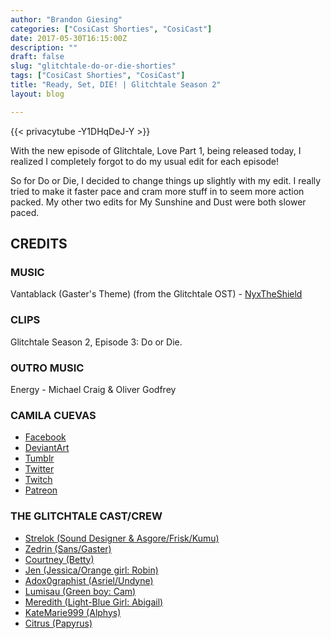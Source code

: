 ```yaml
---
author: "Brandon Giesing"
categories: ["CosiCast Shorties", "CosiCast"]
date: 2017-05-30T16:15:00Z
description: ""
draft: false
slug: "glitchtale-do-or-die-shorties"
tags: ["CosiCast Shorties", "CosiCast"]
title: "Ready, Set, DIE! | Glitchtale Season 2"
layout: blog

---
```


{{< privacytube -Y1DHqDeJ-Y >}}

With the new episode of Glitchtale, Love Part 1, being released today, I
realized I completely forgot to do my usual edit for each episode!

So for Do or Die, I decided to change things up slightly with my edit. I really
tried to make it faster pace and cram more stuff in to seem more action packed.
My other two edits for My Sunshine and Dust were both slower paced.

## CREDITS

### MUSIC

Vantablack (Gaster's Theme) (from the Glitchtale OST) - [NyxTheShield][nyx]

### CLIPS

Glitchtale Season 2, Episode 3: Do or Die.

### OUTRO MUSIC

Energy - Michael Craig & Oliver Godfrey

### CAMILA CUEVAS

- [Facebook](https://www.facebook.com/CamiAnimations/)
- [DeviantArt](http://camilaanims.deviantart.com/)
- [Tumblr](http://camilaart.tumblr.com/)
- [Twitter](https://twitter.com/camilacuevaszu)
- [Twitch](https://www.twitch.tv/camila2929)
- [Patreon](https://www.patreon.com/camilacuevas)

### THE GLITCHTALE CAST/CREW

- [Strelok (Sound Designer & Asgore/Frisk/Kumu)](https://youtube.com/carmelo580)
- [Zedrin (Sans/Gaster)](https://youtube.com/ZombieZephyr)
- [Courtney (Betty)](https://youtube.com/ProjectSNT)
- [Jen (Jessica/Orange girl: Robin)](https://youtube.com/MEMJ0123)
- [Adox0graphist (Asriel/Undyne)](https://adoxtalks.tumblr.com)
- [Lumisau (Green boy: Cam)](https://soundcloud.com/lumisau)
- [Meredith (Light-Blue Girl: Abigail)](https://youtube.com/Emichwan88)
- [KateMarie999 (Alphys)](https://katemarie999.tumblr.com)
- [Citrus (Papyrus)](https://citrusstorm.tumblr.com)

[nyx]: https://youtube.com/channel/UC9QBo6agq3a34UsiYfMtKGA
